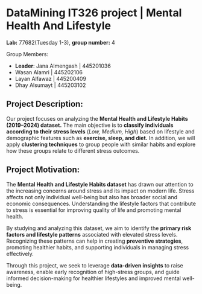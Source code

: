 # DataMining IT326 project | Mental Health And Lifestyle
**Lab:** 77682(Tuesday 1-3),  **group number:** 4

Group Members:

- **Leader**: Jana Almengash | 445201036
- Wasan Alamri | 445202106
- Layan Alfawaz | 445200409
- Dhay Alsumayt | 445203102

## Project Description:

Our project focuses on analyzing the **Mental Health and Lifestyle Habits (2019–2024) dataset.** The main objective is to **classify individuals according to their stress levels** (*Low, Medium, High*) based on lifestyle and demographic features such as **exercise, sleep, and diet.** In addition, we will apply **clustering techniques** to group people with similar habits and explore how these groups relate to different stress outcomes.

## Project Motivation:

The **Mental Health and Lifestyle Habits dataset** has drawn our attention to the increasing concerns around stress and its impact on modern life. Stress affects not only individual well-being but also has broader social and economic consequences. Understanding the lifestyle factors that contribute to stress is essential for improving quality of life and promoting mental health.

By studying and analyzing this dataset, we aim to identify the **primary risk factors and lifestyle patterns** associated with elevated stress levels. Recognizing these patterns can help in creating **preventive strategies**, promoting healthier habits, and supporting individuals in managing stress effectively.

Through this project, we seek to leverage **data-driven insights** to raise awareness, enable early recognition of high-stress groups, and guide informed decision-making for healthier lifestyles and improved mental well-being.
